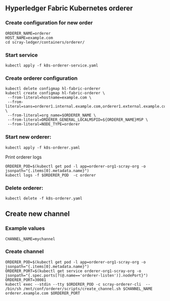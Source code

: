 ## Hyperledger Fabric Kubernetes orderer

### Create configuration for new order

```
ORDERER_NAME=orderer
HOST_NAME=example.com
cd scray-ledger/containers/orderer/
```


### Start service
  ```kubectl apply -f k8s-orderer-service.yaml```


### Create orderer configuration


   ```
   kubectl delete configmap hl-fabric-orderer
   kubectl create configmap hl-fabric-orderer \
    --from-literal=hostname=example.com \
    --from-literal=sans=orderer1.internal.example.com,orderer1.external.example.com \
    --from-literal=org_name=$ORDERER_NAME \
    --from-literal=ORDERER_GENERAL_LOCALMSPID=${ORDERER_NAME}MSP \
    --from-literal=NODE_TYPE=orderer
   ```

### Start new orderer:

  ```kubectl apply -f k8s-orderer.yaml```
  
  Print orderer logs
  ```
  ORDERER_POD=$(kubectl get pod -l app=orderer-org1-scray-org -o jsonpath="{.items[0].metadata.name}")
  kubectl logs -f $ORDERER_POD  -c orderer
  ```
  
### Delete orderer:

   ```kubectl delete -f k8s-orderer.yaml```
  
## Create new channel
### Example values
  ```
  CHANNEL_NAME=mychannel
  ```

### Create channel
  ```
  ORDERER_POD=$(kubectl get pod -l app=orderer-org1-scray-org -o jsonpath="{.items[0].metadata.name}")
  ORDERER_PORT=$(kubectl get service orderer-org1-scray-org -o jsonpath="{.spec.ports[?(@.name=='orderer-listen')].nodePort}")
  ORDERER_PORT=30081
  kubectl exec --stdin --tty $ORDERER_POD -c scray-orderer-cli  -- /bin/sh /mnt/conf/orderer/scripts/create_channel.sh $CHANNEL_NAME orderer.example.com $ORDERER_PORT
  ```
